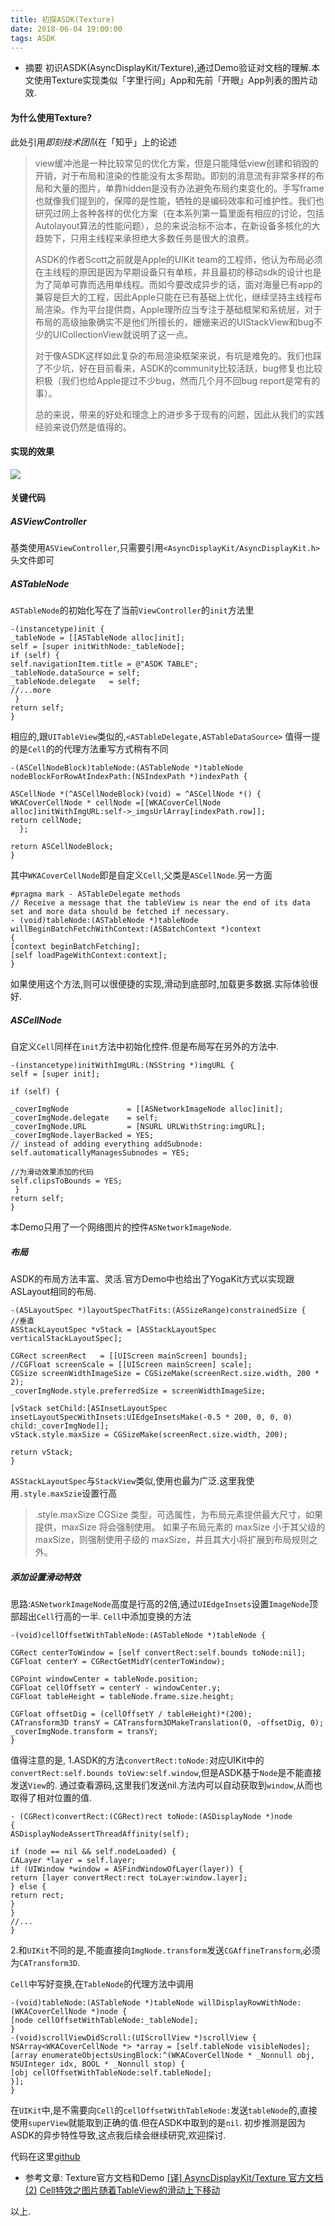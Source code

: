 ```yaml
---
title: 初探ASDK(Texture)
date: 2018-06-04 19:00:00
tags: ASDK
---
```

- 摘要
初识ASDK(AsyncDisplayKit/Texture),通过Demo验证对文档的理解.本文使用Texture实现类似「字里行间」App和先前「开眼」App列表的图片动效.

<!-- more -->

#### 为什么使用Texture?
此处引用*即刻技术团队*在「知乎」上的论述
>view缓冲池是一种比较常见的优化方案，但是只能降低view创建和销毁的开销，对于布局和渲染的性能没有太多帮助。即刻的消息流有非常多样的布局和大量的图片，单靠hidden是没有办法避免布局约束变化的。手写frame也就像我们提到的，保障的是性能，牺牲的是编码效率和可维护性。我们也研究过网上各种各样的优化方案（在本系列第一篇里面有相应的讨论，包括Autolayout算法的性能问题），总的来说治标不治本，在新设备多核化的大趋势下，只用主线程来承担绝大多数任务是很大的浪费。
>
>ASDK的作者Scott之前就是Apple的UIKit team的工程师，他认为布局必须在主线程的原因是因为早期设备只有单核，并且最初的移动sdk的设计也是为了简单可靠而选用单线程。而如今要改成异步的话，面对海量已有app的兼容是巨大的工程，因此Apple只能在已有基础上优化，继续坚持主线程布局渲染。作为平台提供商，Apple理所应当专注于基础框架和系统层，对于布局的高级抽象确实不是他们所擅长的，姗姗来迟的UIStackView和bug不少的UICollectionView就说明了这一点。
>
>对于像ASDK这样如此复杂的布局渲染框架来说，有坑是难免的。我们也踩了不少坑，好在目前看来，ASDK的community比较活跃，bug修复也比较积极（我们也给Apple提过不少bug，然而几个月不回bug report是常有的事）。
>
>总的来说，带来的好处和理念上的进步多于现有的问题，因此从我们的实践经验来说仍然是值得的。
#### 实现的效果
![](/images/cellAni.gif)  
#### 关键代码
##### ASViewController
基类使用`ASViewController`,只需要引用`<AsyncDisplayKit/AsyncDisplayKit.h>`头文件即可
##### ASTableNode
`ASTableNode`的初始化写在了当前`ViewController`的`init`方法里
```
-(instancetype)init {
_tableNode = [[ASTableNode alloc]init];
self = [super initWithNode:_tableNode];
if (self) {
self.navigationItem.title = @"ASDK TABLE";
_tableNode.dataSource = self;
_tableNode.delegate   = self;
//...more
 }
return self;
}
```
相应的,跟`UITableView`类似的,`<ASTableDelegate,ASTableDataSource>`
值得一提的是`Cell`的的代理方法重写方式稍有不同
```
-(ASCellNodeBlock)tableNode:(ASTableNode *)tableNode nodeBlockForRowAtIndexPath:(NSIndexPath *)indexPath {

ASCellNode *(^ASCellNodeBlock)(void) = ^ASCellNode *() {
WKACoverCellNode * cellNode =[[WKACoverCellNode alloc]initWithImgURL:self->_imgsUrlArray[indexPath.row]];
return cellNode;
  };

return ASCellNodeBlock;
}
```
其中`WKACoverCellNode`即是自定义`Cell`,父类是`ASCellNode`.另一方面
```
#pragma mark - ASTableDelegate methods
// Receive a message that the tableView is near the end of its data set and more data should be fetched if necessary.
- (void)tableNode:(ASTableNode *)tableNode willBeginBatchFetchWithContext:(ASBatchContext *)context
{
[context beginBatchFetching];
[self loadPageWithContext:context];
}
```
如果使用这个方法,则可以很便捷的实现,滑动到底部时,加载更多数据.实际体验很好.
##### ASCellNode
自定义`Cell`同样在`init`方法中初始化控件.但是布局写在另外的方法中.
```
-(instancetype)initWithImgURL:(NSString *)imgURL {
self = [super init];

if (self) {

_coverImgNode             = [[ASNetworkImageNode alloc]init];
_coverImgNode.delegate    = self;
_coverImgNode.URL         = [NSURL URLWithString:imgURL];
_coverImgNode.layerBacked = YES;
// instead of adding everything addSubnode:
self.automaticallyManagesSubnodes = YES;

//为滑动效果添加的代码
self.clipsToBounds = YES;
 }
return self;
}
```
本Demo只用了一个网络图片的控件`ASNetworkImageNode`.
##### 布局
ASDK的布局方法丰富、灵活.官方Demo中也给出了YogaKit方式以实现跟ASLayout相同的布局.
```
-(ASLayoutSpec *)layoutSpecThatFits:(ASSizeRange)constrainedSize {
//垂直
ASStackLayoutSpec *vStack = [ASStackLayoutSpec verticalStackLayoutSpec];

CGRect screenRect   = [[UIScreen mainScreen] bounds];
//CGFloat screenScale = [[UIScreen mainScreen] scale];
CGSize screenWidthImageSize = CGSizeMake(screenRect.size.width, 200 * 2);
_coverImgNode.style.preferredSize = screenWidthImageSize;

[vStack setChild:[ASInsetLayoutSpec insetLayoutSpecWithInsets:UIEdgeInsetsMake(-0.5 * 200, 0, 0, 0) child:_coverImgNode]];
vStack.style.maxSize = CGSizeMake(screenRect.size.width, 200);

return vStack;
}
```
`ASStackLayoutSpec`与`StackView`类似,使用也最为广泛.这里我使用`.style.maxSzie`设置行高
>.style.maxSize CGSize 类型，可选属性，为布局元素提供最大尺寸，如果提供，maxSize 将会强制使用。 如果子布局元素的 maxSize 小于其父级的 maxSize，则强制使用子级的 maxSize，并且其大小将扩展到布局规则之外。

##### 添加设置滑动特效
思路:`ASNetworkImageNode`高度是行高的2倍,通过`UIEdgeInsets`设置`ImageNode`顶部超出`Cell`行高的一半.
`Cell`中添加变换的方法
```
-(void)cellOffsetWithTableNode:(ASTableNode *)tableNode {

CGRect centerToWindow = [self convertRect:self.bounds toNode:nil];
CGFloat centerY = CGRectGetMidY(centerToWindow);

CGPoint windowCenter = tableNode.position;
CGFloat cellOffsetY = centerY - windowCenter.y;
CGFloat tableHeight = tableNode.frame.size.height;

CGFloat offsetDig = (cellOffsetY / tableHeight)*(200);
CATransform3D transY = CATransform3DMakeTranslation(0, -offsetDig, 0);
_coverImgNode.transform = transY;
}
```
值得注意的是,
1.ASDK的方法`convertRect:toNode:`对应UIKit中的`convertRect:self.bounds toView:self.window`,但是ASDK基于`Node`是不能直接发送`View`的.
通过查看源码,这里我们发送nil.方法内可以自动获取到`window`,从而也取得了相对位置的值.
```
- (CGRect)convertRect:(CGRect)rect toNode:(ASDisplayNode *)node
{
ASDisplayNodeAssertThreadAffinity(self);

if (node == nil && self.nodeLoaded) {
CALayer *layer = self.layer;
if (UIWindow *window = ASFindWindowOfLayer(layer)) {
return [layer convertRect:rect toLayer:window.layer];
} else {
return rect;
}
}
//...
}
```
2.和`UIKit`不同的是,不能直接向`ImgNode.transform`发送`CGAffineTransform`,必须为`CATransform3D`.

`Cell`中写好变换,在`TableNode`的代理方法中调用
```
-(void)tableNode:(ASTableNode *)tableNode willDisplayRowWithNode:(WKACoverCellNode *)node {
[node cellOffsetWithTableNode:_tableNode];
}
-(void)scrollViewDidScroll:(UIScrollView *)scrollView {
NSArray<WKACoverCellNode *> *array = [self.tableNode visibleNodes];
[array enumerateObjectsUsingBlock:^(WKACoverCellNode * _Nonnull obj, NSUInteger idx, BOOL * _Nonnull stop) {
[obj cellOffsetWithTableNode:self.tableNode];
}];
}
```
在`UIKit`中,是不需要向`Cell`的`cellOffsetWithTableNode:`发送`tableNode`的,直接使用`superView`就能取到正确的值.但在ASDK中取到的是`nil`.
初步推测是因为ASDK的异步特性导致,这点我后续会继续研究,欢迎探讨.

代码在这里[github](https://github.com/wankankan/WKTextureTableCode)

- 参考文章:
Texture官方文档和Demo
[[译] AsyncDisplayKit/Texture 官方文档(2)](https://juejin.im/post/5a1be41351882561a20a32e9)
[Cell特效之图片随着TableView的滑动上下移动](https://wap.allluckly.cn/投稿/tuogao11)

以上.












